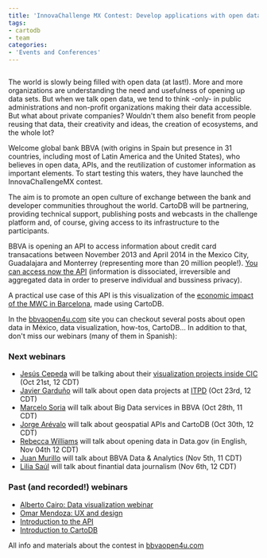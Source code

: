 ```yaml
---
title: 'InnovaChallenge MX Contest: Develop applications with open data from BBVA'
tags:
- cartodb
- team
categories:
- 'Events and Conferences'
---
```


<div class="wrap"><p class="wrap-border"><img src="http://i.imgur.com/lFwuOQ6.png" alt="" /></p></div>

The world is slowly being filled with open data (at last!). More and more organizations are understanding the need and usefulness of opening up data sets. But when we talk open data, we tend to think -only- in public administrations and non-profit organizations making their data accessible. But what about private companies? Wouldn't them also benefit from people reusing that data, their creativity and ideas, the creation of ecosystems, and the whole lot?

Welcome global bank BBVA (with origins in Spain but presence in 31 countries, including most of Latin America and the United States), who believes in open data, APIs, and the reutilization of customer information as important elements. To start testing this waters, they have launched the InnovaChallengeMX contest.

The aim is to promote an open culture of exchange between the bank and developer communities throughout the world. CartoDB will be partnering, providing technical support, publishing posts and webcasts in the challenge platform and, of course, giving access to its infrastructure to the participants.

BBVA is opening an API to access information about credit card transacations between November 2013 and April 2014 in the Mexico City, Guadalajara and Monterrey (representing more than 20 million people!). [You can access now the API](https://developers.bbva.com/web/bbva-open-platform/documentation) (information is dissociated, irreversible and aggregated data in order to preserve individual and bussiness privacy).

A practical use case of this API is this visualization of the [economic impact of the MWC in Barcelona](http://mwcimpact.com), made using CartoDB.

In the [bbvaopen4u.com](http://bbvaopen4u.com) site you can checkout several posts about open data in México, data visualization, how-tos, CartoDB... In addition to that, don't miss our webinars (many of them in Spanish):

### Next webinars 

- [Jesús Cepeda](http://bbvaopen4u.com/content/webinar-jesus-cepeda-proyecto-tehuan-cic-mx) will be talking about their [visualization projects inside CIC](http://cic.mx/tehuan-beta/) (Oct 21st, 12 CDT)
- [Javier Garduño](http://bbvaopen4u.com/content/webinar-javier-garduno) will talk about open data projects at [ITPD](http://mexico.itdp.org/) (Oct 23rd, 12 CDT)
- [Marcelo Soria](http://bbvaopen4u.com/content/webinar-marcelo-soria-bbva-data-analytics) will talk about Big Data services in BBVA (Oct 28th, 11 CDT)
- [Jorge Arévalo](http://bbvaopen4u.com/content/webinar-jorge-arevalo-cartodb-apis-geoespaciales) will talk about geospatial APIs and CartoDB (Oct 30th, 12 CDT)
- [Rebecca Williams](http://bbvaopen4u.com/content/webinar-rebecca-williams-datagov-usa) will talk about opening data in Data.gov (in English, Nov 04th 12 CDT)
- [Juan Murillo](http://bbvaopen4u.com/content/webinar-juan-murillo-diferentes-aplicaciones-de-uso-de-datos-sobre-pagos) will talk about BBVA Data & Analytics (Nov 5th, 11 CDT)
- [Lilia Saúl](http://bbvaopen4u.com/content/webinar-lilia-saul-periodismo-de-datos-economicos) will talk about finantial data journalism (Nov 6th, 12 CDT)

### Past (and recorded!) webinars

- [Alberto Cairo: Data visualization webinar](http://bbvaopen4u.com/actualidad/video/los-webinars-de-innovachallenge-mx-alberto-cairo)
- [Omar Mendoza: UX and design](http://bbvaopen4u.com/actualidad/video/innovachallenge-mx-webinar-omar-mendoza-diseno-y-ux)
- [Introduction to the API](http://bbvaopen4u.com/actualidad/video/los-webinars-de-innovachallenge-mx-introduccion-la-api-data)
- [Introduction to CartoDB](http://bbvaopen4u.com/content/webinar-introduccion-cartodb)

All info and materials about the contest in [bbvaopen4u.com](http://www.bbvaopen4u.com)

